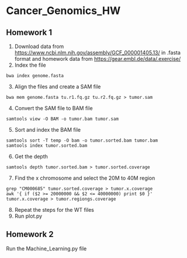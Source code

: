 # Cancer_Genomics_HW
## Homework 1

1. Download data from https://www.ncbi.nlm.nih.gov/assembly/GCF_000001405.13/ in .fasta format and homework data from https://gear.embl.de/data/.exercise/
2. Index the file
```console
bwa index genome.fasta
```
3. Align the files and create a SAM file
```console
bwa mem genome.fasta tu.r1.fq.gz tu.r2.fq.gz > tumor.sam
```
4. Convert the SAM file to BAM file
```console
samtools view -O BAM -o tumor.bam tumor.sam
```
5. Sort and index the BAM file
```console
samtools sort -T temp -O bam -o tumor.sorted.bam tumor.bam
samtools index tumor.sorted.bam
```
6. Get the depth
```console
samtools depth tumor.sorted.bam > tumor.sorted.coverage
```
7. Find the x chromosome and select the 20M to 40M region
```console
grep "CM000685" tumor.sorted.coverage > tumor.x.coverage
awk '{ if ($2 >= 20000000 && $2 <= 40000000) print $0 }' tumor.x.coverage > tumor.regiongs.coverage
```
8. Repeat the steps for the WT files
9. Run plot.py

## Homework 2
Run the Machine_Learning.py file
